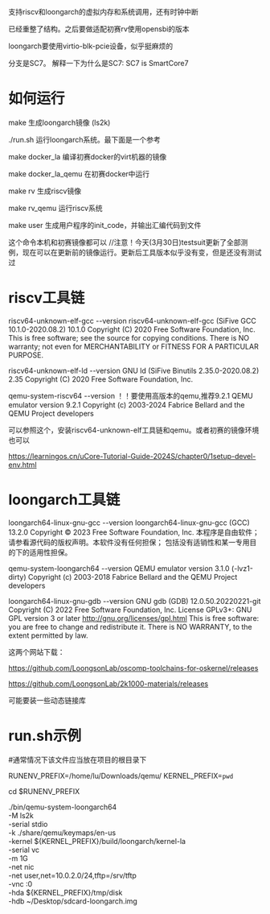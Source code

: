 支持riscv和loongarch的虚拟内存和系统调用，还有时钟中断

已经重整了结构。之后要做适配初赛rv使用opensbi的版本

loongarch要使用virtio-blk-pcie设备，似乎挺麻烦的

分支是SC7。
解释一下为什么是SC7: SC7 is SmartCore7 

# 如何运行
make 生成loongarch镜像 (ls2k)

./run.sh 运行loongarch系统。最下面是一个参考

make docker_la 编译初赛docker的virt机器的镜像

make docker_la_qemu 在初赛docker中运行

make rv 生成riscv镜像

make rv_qemu 运行riscv系统

make user 生成用户程序的init_code，并输出汇编代码到文件

这个命令本机和初赛镜像都可以 //注意！今天(3月30日)testsuit更新了全部测例，现在可以在更新前的镜像运行。更新后工具版本似乎没有变，但是还没有测试过

# riscv工具链
riscv64-unknown-elf-gcc --version
riscv64-unknown-elf-gcc (SiFive GCC 10.1.0-2020.08.2) 10.1.0
Copyright (C) 2020 Free Software Foundation, Inc.
This is free software; see the source for copying conditions.  There is NO
warranty; not even for MERCHANTABILITY or FITNESS FOR A PARTICULAR PURPOSE.

riscv64-unknown-elf-ld --version
GNU ld (SiFive Binutils 2.35.0-2020.08.2) 2.35
Copyright (C) 2020 Free Software Foundation, Inc.

qemu-system-riscv64 --version ！！要使用高版本的qemu,推荐9.2.1
QEMU emulator version 9.2.1
Copyright (c) 2003-2024 Fabrice Bellard and the QEMU Project developers

可以参照这个，安装riscv64-unknown-elf工具链和qemu。或者初赛的镜像环境也可以

https://learningos.cn/uCore-Tutorial-Guide-2024S/chapter0/1setup-devel-env.html


# loongarch工具链
loongarch64-linux-gnu-gcc --version
loongarch64-linux-gnu-gcc (GCC) 13.2.0
Copyright © 2023 Free Software Foundation, Inc.
本程序是自由软件；请参看源代码的版权声明。本软件没有任何担保；
包括没有适销性和某一专用目的下的适用性担保。

qemu-system-loongarch64 --version
QEMU emulator version 3.1.0 (-lvz1-dirty)
Copyright (c) 2003-2018 Fabrice Bellard and the QEMU Project developers

loongarch64-linux-gnu-gdb --version
GNU gdb (GDB) 12.0.50.20220221-git
Copyright (C) 2022 Free Software Foundation, Inc.
License GPLv3+: GNU GPL version 3 or later <http://gnu.org/licenses/gpl.html>
This is free software: you are free to change and redistribute it.
There is NO WARRANTY, to the extent permitted by law.

这两个网站下载：

https://github.com/LoongsonLab/oscomp-toolchains-for-oskernel/releases

https://github.com/LoongsonLab/2k1000-materials/releases

可能要装一些动态链接库


# run.sh示例
#通常情况下该文件应当放在项目的根目录下

RUNENV_PREFIX=/home/lu/Downloads/qemu/
KERNEL_PREFIX=`pwd`

cd $RUNENV_PREFIX

./bin/qemu-system-loongarch64 \
	-M ls2k \
	-serial stdio \
	-k ./share/qemu/keymaps/en-us \
	-kernel ${KERNEL_PREFIX}/build/loongarch/kernel-la \
	-serial vc \
	-m 1G \
	-net nic \
	-net user,net=10.0.2.0/24,tftp=/srv/tftp \
	-vnc :0 \
	-hda ${KERNEL_PREFIX}/tmp/disk \
	-hdb ~/Desktop/sdcard-loongarch.img 